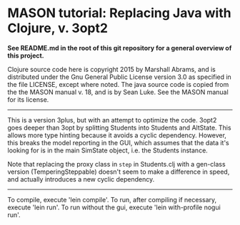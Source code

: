 MASON tutorial: Replacing Java with Clojure, v. 3opt2
====

**See README.md in the root of this git repository for a general overview
of this project.**

Clojure source code here is copyright 2015 by Marshall Abrams, and is
distributed under the Gnu General Public License version 3.0 as
specified in the file LICENSE, except where noted.  The java source code
is copied from the the MASON manual v. 18, and is by Sean Luke.  See the
MASON manual for its license.

----------

This is a version 3plus, but with an attempt to optimize the code.
3opt2 goes deeper than 3opt by splitting Students into Students and
AltState.  This allows more type hinting because it avoids a cyclic
dependency.  However, this breaks the model reporting in the GUI, which
assumes that the data it's looking for is in the main SimState object,
i.e. the Students instance.

Note that replacing the proxy class in `step` in Students.clj with a
gen-class version (TemperingSteppable) doesn't seem to make a
difference in speed, and actually introduces a new cyclic dependency.

----------

To compile, execute 'lein compile'.  To run, after compiling if
necessary, execute 'lein run'.  To run without the gui, execute 'lein
with-profile nogui run'.
